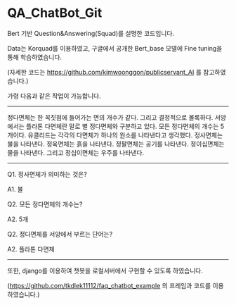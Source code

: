 # QA_ChatBot_Git

Bert 기반 Question&Answering(Squad)를 설명한 코드입니다.

Data는 Korquad를 이용하였고, 구글에서 공개한 Bert_base 모델에 Fine tuning을 통해 학습하였습니다.

(자세한 코드는 https://github.com/kimwoonggon/publicservant_AI 를 참고하였습니다.)

가령 다음과 같은 작업이 가능합니다.

------------------------------------------------------------------------------------------------------------------------------------------------

 정다면체는 한 꼭짓점에 들어가는 면의 개수가 같다. 
 그리고 결정적으로 볼록하다. 서양에서는 플라톤 다면체란 말로 별 정다면체와 구분하고 있다. 
 모든 정다면체의 개수는 5개이다. 유클리드는 각각의 다면체가 하나의 원소를 나타낸다고 생각했다. 
 정사면체는 불을 나타낸다. 정육면체는 흙을 나타낸다. 정팔면체는 공기를 나타낸다. 정이십면체는 물을 나타낸다. 그리고 정십이면체는 우주를 나타낸다.
 
-------------------------------------------------------------------------------------------------------------------------------------------------

Q1. 정사면체가 의미하는 것은?

A1. 불

Q2. 모든 정다면체의 개수는?

A2. 5개

Q2. 정다면체를 서양에서 부르는 단어는?

A2. 플라톤 다면체

------------------------------------------------------------------------------------------------------------------------------------------------

또한, django를 이용하여 챗봇을 로컬서버에서 구현할 수 있도록 하였습니다.

(https://github.com/tkdlek11112/faq_chatbot_example 의 프레임과 코드를 이용하였습니다.)
